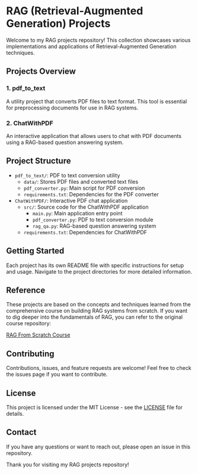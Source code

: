 # RAG (Retrieval-Augmented Generation) Projects

Welcome to my RAG projects repository! This collection showcases various implementations and applications of Retrieval-Augmented Generation techniques.

## Projects Overview

### 1. pdf_to_text

A utility project that converts PDF files to text format. This tool is essential for preprocessing documents for use in RAG systems.

### 2. ChatWithPDF

An interactive application that allows users to chat with PDF documents using a RAG-based question answering system.

## Project Structure

- `pdf_to_text/`: PDF to text conversion utility
  - `data/`: Stores PDF files and converted text files
  - `pdf_converter.py`: Main script for PDF conversion
  - `requirements.txt`: Dependencies for the PDF converter
- `ChatWithPDF/`: Interactive PDF chat application
  - `src/`: Source code for the ChatWithPDF application
    - `main.py`: Main application entry point
    - `pdf_converter.py`: PDF to text conversion module
    - `rag_qa.py`: RAG-based question answering system
  - `requirements.txt`: Dependencies for ChatWithPDF

## Getting Started

Each project has its own README file with specific instructions for setup and usage. Navigate to the project directories for more detailed information.

## Reference

These projects are based on the concepts and techniques learned from the comprehensive course on building RAG systems from scratch. If you want to dig deeper into the fundamentals of RAG, you can refer to the original course repository:

[RAG From Scratch Course](https://github.com/langchain-ai/rag-from-scratch)

## Contributing

Contributions, issues, and feature requests are welcome! Feel free to check the issues page if you want to contribute.

## License

This project is licensed under the MIT License - see the [LICENSE](LICENSE) file for details.

## Contact

If you have any questions or want to reach out, please open an issue in this repository.

Thank you for visiting my RAG projects repository!
